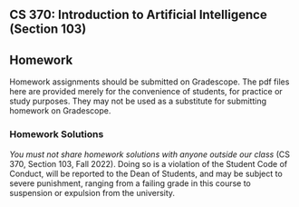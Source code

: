 ## CS 370: Introduction to Artificial Intelligence (Section 103)

## Homework

Homework assignments should be submitted on Gradescope. The pdf files here are provided merely for the convenience of students, for practice or study purposes. They may not be used as a substitute for submitting homework on Gradescope.


### Homework Solutions

*You must not share homework solutions with anyone outside our class* (CS 370, Section 103, Fall 2022).
Doing so is a violation of the Student Code of Conduct, will be reported to the Dean of Students, and 
may be subject to severe punishment, ranging from a failing grade in this course to suspension or expulsion from the university.
